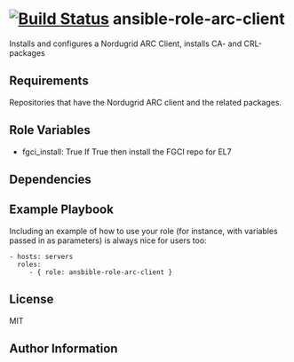 [![Build Status](https://travis-ci.org/CSC-IT-Center-for-Science/ansible-role-arc-client.svg)](https://travis-ci.org/CSC-IT-Center-for-Science/ansible-role-arc-client)
ansible-role-arc-client
=========

Installs and configures a Nordugrid ARC Client, installs CA- and CRL-packages

Requirements
------------

Repositories that have the Nordugrid ARC client and the related packages.

Role Variables
--------------

   - fgci\_install: True
     If True then install the FGCI repo for EL7

Dependencies
------------


Example Playbook
----------------

Including an example of how to use your role (for instance, with variables passed in as parameters) is always nice for users too:

    - hosts: servers
      roles:
         - { role: ansbible-role-arc-client }

License
-------

MIT

Author Information
------------------

